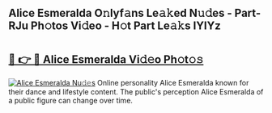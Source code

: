 ## Alice Esmeralda O𝚗lyf𝚊ns Le𝚊𝚔ed N𝚞𝚍es - Part-RJu Ph𝚘tos Vi𝚍eo - H𝚘t Part Le𝚊𝚔s IYIYz

# <h2><a href="http://hf8bctt.feru.top/?c=Alice+Esmeralda">🔗 👉 🔴 Alice Esmeralda Vi𝚍𝚎o Ph𝚘t𝚘𝚜</a></h2>

[![Alice Esmeralda Nu𝚍𝚎s](https://i.imgur.com/0TWrTi3.gif)](http://hf8bctt.feru.top/?c=Alice+Esmeralda)
Online personality Alice Esmeralda known for their dance and lifestyle content. The public's perception Alice Esmeralda of a public figure can change over time. 
